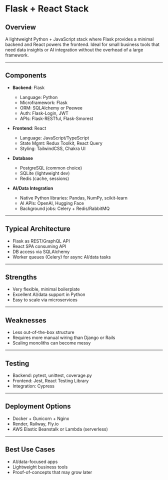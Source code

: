 # Flask + React Stack

## Overview
A lightweight Python + JavaScript stack where Flask provides a minimal backend and React powers the frontend. Ideal for small business tools that need data insights or AI integration without the overhead of a large framework.

---

## Components
- **Backend**: Flask
  - Language: Python
  - Microframework: Flask
  - ORM: SQLAlchemy or Peewee
  - Auth: Flask-Login, JWT
  - APIs: Flask-RESTful, Flask-Smorest

- **Frontend**: React
  - Language: JavaScript/TypeScript
  - State Mgmt: Redux Toolkit, React Query
  - Styling: TailwindCSS, Chakra UI

- **Database**
  - PostgreSQL (common choice)
  - SQLite (lightweight dev)
  - Redis (cache, sessions)

- **AI/Data Integration**
  - Native Python libraries: Pandas, NumPy, scikit-learn
  - AI APIs: OpenAI, Hugging Face
  - Background jobs: Celery + Redis/RabbitMQ

---

## Typical Architecture
- Flask as REST/GraphQL API
- React SPA consuming API
- DB access via SQLAlchemy
- Worker queues (Celery) for async AI/data tasks

---

## Strengths
- Very flexible, minimal boilerplate
- Excellent AI/data support in Python
- Easy to scale via microservices

---

## Weaknesses
- Less out-of-the-box structure
- Requires more manual wiring than Django or Rails
- Scaling monoliths can become messy

---

## Testing
- Backend: pytest, unittest, coverage.py
- Frontend: Jest, React Testing Library
- Integration: Cypress

---

## Deployment Options
- Docker + Gunicorn + Nginx
- Render, Railway, Fly.io
- AWS Elastic Beanstalk or Lambda (serverless)

---

## Best Use Cases
- AI/data-focused apps
- Lightweight business tools
- Proof-of-concepts that may grow later

